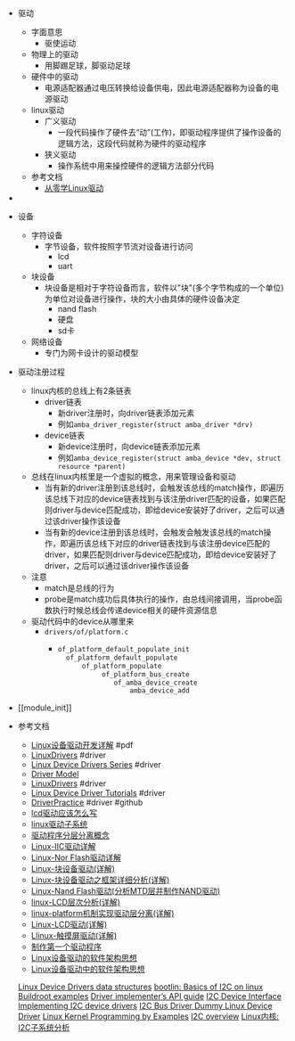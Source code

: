 - 驱动
	- 字面意思
		- 驱使运动
	- 物理上的驱动
		- 用脚踢足球，脚驱动足球
	- 硬件中的驱动
		- 电源适配器通过电压转换给设备供电，因此电源适配器称为设备的电源驱动
	- linux驱动
		- 广义驱动
			- 一段代码操作了硬件去“动”(工作)，即驱动程序提供了操作设备的逻辑方法，这段代码就称为硬件的驱动程序
		- 狭义驱动
			- 操作系统中用来操控硬件的逻辑方法部分代码
	- 参考文档
		- [从零学Linux驱动](https://api.eestar.com/article/share/2021/08/d66f320210811213750879.pdf)
-
- 设备
	- 字符设备
		- 字节设备，软件按照字节流对设备进行访问
			- lcd
			- uart
	- 块设备
		- 块设备是相对于字符设备而言，软件以"块"(多个字节构成的一个单位)为单位对设备进行操作，块的大小由具体的硬件设备决定
			- nand flash
			- 硬盘
			- sd卡
	- 网络设备
		- 专门为网卡设计的驱动模型
- 驱动注册过程
	- linux内核的总线上有2条链表
		- driver链表
			- 新driver注册时，向driver链表添加元素
			- 例如`amba_driver_register(struct amba_driver *drv)`
		- device链表
			- 新device注册时，向device链表添加元素
			- 例如`amba_device_register(struct amba_device *dev, struct resource *parent)`
	- 总线在linux内核里是一个虚拟的概念，用来管理设备和驱动
		- 当有新的driver注册到该总线时，会触发该总线的match操作，即遍历该总线下对应的device链表找到与该注册driver匹配的设备，如果匹配则driver与device匹配成功，即给device安装好了driver，之后可以通过该driver操作该设备
		- 当有新的device注册到该总线时，会触发会触发该总线的match操作，即遍历该总线下对应的driver链表找到与该注册device匹配的driver，如果匹配则driver与device匹配成功，即给device安装好了driver，之后可以通过该driver操作该设备
	- 注意
		- match是总线的行为
		- probe是match成功后具体执行的操作，由总线间接调用，当probe函数执行时候总线会传递device相关的硬件资源信息
	- 驱动代码中的device从哪里来
		- `drivers/of/platform.c`
			- ```c
			  of_platform_default_populate_init
			  	of_platform_default_populate
			      	of_platform_populate
			          	 of_platform_bus_create
			               	of_amba_device_create
			                  	amba_device_add
			  ```
- [[module_init]]
- 参考文档
	- [Linux设备驱动开发详解](https://github.com/kevinwangkk/LDD4.0_note/blob/master/Linux%E8%AE%BE%E5%A4%87%E9%A9%B1%E5%8A%A8%E5%BC%80%E5%8F%91%E8%AF%A6%E8%A7%A3%EF%BC%9A%E5%9F%BA%E4%BA%8E%E6%9C%80%E6%96%B0%E7%9A%84Linux4.0%E5%86%85%E6%A0%B8.pdf) #pdf
	- [LinuxDrivers](https://sysplay.github.io/books/LinuxDrivers/book/index.html) #driver
	- [Linux Device Drivers Series](https://www.opensourceforu.com/tag/linux-device-drivers-series/page/2/) #driver
	- [Driver Model](https://www.kernel.org/doc/html/latest/driver-api/driver-model/)
	- [LinuxDrivers](https://sysplay.github.io/books/LinuxDrivers/book/index.html) #driver
	- [Linux Device Driver Tutorials](https://embetronicx.com/linux-device-driver-tutorials/) #driver
	- [DriverPractice](https://github.com/starnight/DriverPractice) #driver #github
	- [lcd驱动应该怎么写](http://www.wujique.com/2021/05/16/lcd%e9%a9%b1%e5%8a%a8%e5%ba%94%e8%af%a5%e6%80%8e%e4%b9%88%e5%86%99%ef%bc%9f/)
	- [linux驱动子系统](https://www.cnblogs.com/lizhuming/tag/%2Flabel%2Flinux/)
	- [驱动程序分层分离概念](http://wiki.100ask.org/images/c/c1/%E9%B1%BC%E6%A0%91%E7%AC%94%E8%AE%B0%E4%B9%8B%E7%AC%AC14%E8%AF%BE%E9%A9%B1%E5%8A%A8%E7%A8%8B%E5%BA%8F%E5%88%86%E5%B1%82%E5%88%86%E7%A6%BB%E6%A6%82%E5%BF%B5.pdf)
	- [Linux-IIC驱动详解](https://cloud.tencent.com/developer/article/1015834?areaSource=104001.229&traceId=x6TfYAuCHtxo8-owGalg1)
	- [Linux-Nor Flash驱动详解](https://cloud.tencent.com/developer/article/1012379?areaSource=104001.239&traceId=x6TfYAuCHtxo8-owGalg1)
	- [Linux-块设备驱动(详解)](https://cloud.tencent.com/developer/article/1012375?areaSource=104001.240&traceId=x6TfYAuCHtxo8-owGalg1)
	- [Linux-块设备驱动之框架详细分析(详解)](https://cloud.tencent.com/developer/article/1012369?areaSource=104001.242&traceId=x6TfYAuCHtxo8-owGalg1)
	- [Linux-Nand Flash驱动(分析MTD层并制作NAND驱动)](https://cloud.tencent.com/developer/article/1012366?areaSource=104001.243&traceId=x6TfYAuCHtxo8-owGalg1)
	- [linux-LCD层次分析(详解)](https://cloud.tencent.com/developer/article/1012349?areaSource=104001.248&traceId=x6TfYAuCHtxo8-owGalg1)
	- [linux-platform机制实现驱动层分离(详解)](https://cloud.tencent.com/developer/article/1012345?areaSource=104001.251&traceId=x6TfYAuCHtxo8-owGalg1)
	- [Linux-LCD驱动(详解)](https://cloud.tencent.com/developer/article/1012342?areaSource=104001.252&traceId=x6TfYAuCHtxo8-owGalg1)
	- [Llinux-触摸屏驱动(详解)](https://cloud.tencent.com/developer/article/1012333?areaSource=104001.254&traceId=x6TfYAuCHtxo8-owGalg1)
	- [制作第一个驱动程序](https://cloud.tencent.com/developer/article/1012235?areaSource=104001.275&traceId=x6TfYAuCHtxo8-owGalg1)
	- [Linux设备驱动的软件架构思想](http://www.mrchen.love/Article/ID/28)
	- [Linux设备驱动中的软件架构思想](https://www.cnblogs.com/wanjianjun777/p/10951912.html)

	[Linux Device Drivers data structures](https://www.linuxtv.org/downloads/v4l-dvb-internals/device-drivers/index.html)
	[bootlin: Basics of I2C on linux](https://bootlin.com/pub/conferences/2022/elce/ceresoli-basics-of-i2c-on-linux/ceresoli-basics-of-i2c-on-linux.pdf)
	[Buildroot examples](https://github.com/gvvsnrnaveen/buildroot/tree/main)
	[Driver implementer’s API guide](https://www.kernel.org/doc/html/latest/driver-api/)
	[I2C Device Interface](https://www.infradead.org/~mchehab/rst_conversion/i2c/dev-interface.html)
	[Implementing I2C device drivers](https://docs.kernel.org/i2c/writing-clients.html)
	[I2C Bus Driver Dummy Linux Device Driver](https://embetronicx.com/tutorials/linux/device-drivers/i2c-bus-driver-dummy-linux-device-driver-using-raspberry-pi/)
	[Linux Kernel Programming by Examples](http://marcocorvi.altervista.org/games/lkpe/)
	[I2C overview](https://wiki.st.com/stm32mpu/wiki/I2C_overview)
	[Linux内核: I2C子系统分析](https://www.cnblogs.com/schips/p/linux-subsystem-i2c-0-about.html)